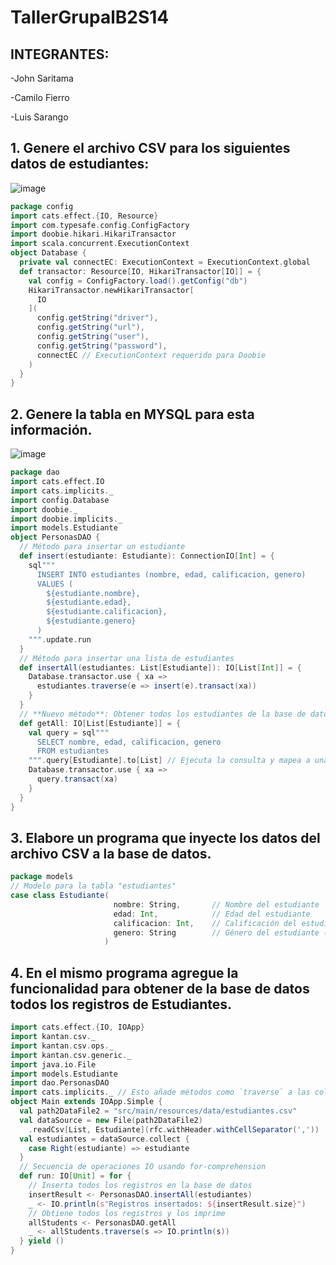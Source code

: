 # TallerGrupalB2S14

## INTEGRANTES: 
-John Saritama

-Camilo Fierro

-Luis Sarango

## 1. Genere el archivo CSV para los siguientes datos de estudiantes:

![image](https://github.com/user-attachments/assets/7557f9b1-70f7-4661-94d2-4b1de854c72e)

```Scala
package config
import cats.effect.{IO, Resource}
import com.typesafe.config.ConfigFactory
import doobie.hikari.HikariTransactor
import scala.concurrent.ExecutionContext
object Database {
  private val connectEC: ExecutionContext = ExecutionContext.global
  def transactor: Resource[IO, HikariTransactor[IO]] = {
    val config = ConfigFactory.load().getConfig("db")
    HikariTransactor.newHikariTransactor[
      IO
    ](
      config.getString("driver"),
      config.getString("url"),
      config.getString("user"),
      config.getString("password"),
      connectEC // ExecutionContext requerido para Doobie
    )
  }
}
```

## 2. Genere la tabla en MYSQL para esta información.
![image](https://github.com/user-attachments/assets/43a2b48c-d19f-40bf-b018-ca1c6712f78e)
```Scala
package dao
import cats.effect.IO
import cats.implicits._
import config.Database
import doobie._
import doobie.implicits._
import models.Estudiante
object PersonasDAO {
  // Método para insertar un estudiante
  def insert(estudiante: Estudiante): ConnectionIO[Int] = {
    sql"""
      INSERT INTO estudiantes (nombre, edad, calificacion, genero)
      VALUES (
        ${estudiante.nombre},
        ${estudiante.edad},
        ${estudiante.calificacion},
        ${estudiante.genero}
      )
    """.update.run
  }
  // Método para insertar una lista de estudiantes
  def insertAll(estudiantes: List[Estudiante]): IO[List[Int]] = {
    Database.transactor.use { xa =>
      estudiantes.traverse(e => insert(e).transact(xa))
    }
  }
  // **Nuevo método**: Obtener todos los estudiantes de la base de datos
  def getAll: IO[List[Estudiante]] = {
    val query = sql"""
      SELECT nombre, edad, calificacion, genero
      FROM estudiantes
    """.query[Estudiante].to[List] // Ejecuta la consulta y mapea a una lista de Estudiantes
    Database.transactor.use { xa =>
      query.transact(xa)
    }
  }
}
```


## 3. Elabore un programa que inyecte los datos del archivo CSV a la base de datos. 

```Scala
package models
// Modelo para la tabla "estudiantes"
case class Estudiante(
                       nombre: String,       // Nombre del estudiante
                       edad: Int,            // Edad del estudiante
                       calificacion: Int,    // Calificación del estudiante
                       genero: String        // Género del estudiante ('M' o 'F')
                     )
```
## 4. En el mismo programa agregue la funcionalidad para obtener de la base de datos todos los registros de Estudiantes. 

```Scala
import cats.effect.{IO, IOApp}
import kantan.csv._
import kantan.csv.ops._
import kantan.csv.generic._
import java.io.File
import models.Estudiante
import dao.PersonasDAO
import cats.implicits._ // Esto añade métodos como `traverse` a las colecciones
object Main extends IOApp.Simple {
  val path2DataFile2 = "src/main/resources/data/estudiantes.csv"
  val dataSource = new File(path2DataFile2)
    .readCsv[List, Estudiante](rfc.withHeader.withCellSeparator(','))
  val estudiantes = dataSource.collect {
    case Right(estudiante) => estudiante
  }
  // Secuencia de operaciones IO usando for-comprehension
  def run: IO[Unit] = for {
    // Inserta todos los registros en la base de datos
    insertResult <- PersonasDAO.insertAll(estudiantes)
    _ <- IO.println(s"Registros insertados: ${insertResult.size}")
    // Obtiene todos los registros y los imprime
    allStudents <- PersonasDAO.getAll
    _ <- allStudents.traverse(s => IO.println(s))
  } yield ()
}
```




